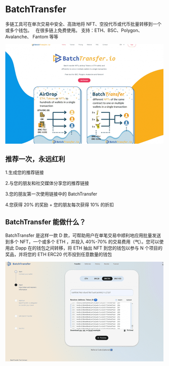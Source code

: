 # BatchTransfer

<p>多链工具可在单次交易中安全、高效地将 NFT、空投代币或代币批量转移到一个或多个钱包。 &nbsp;&nbsp;在很多链上免费使用。 支持：ETH、BSC、Polygon、Avalanche、&nbsp;Fantom 等等</p>

![ifdng](ifdng.png)

## 推荐一次，永远红利

1.生成您的推荐链接

2.与您的朋友和社交媒体分享您的推荐链接

3.您的朋友第一次使用链接中的 BatchTransfer

4.您获得 20% 的奖励 + 您的朋友每次获得 10% 的折扣

##  BatchTransfer 能做什么？

BatchTransfer 是这样一款 D 款，可帮助用户在单笔交易中顺利地应用批量发送到多个 NFT，一个或多个 ETH ，并投入 40%-70% 的交易费用（气）。您可以使用此 Dapp 在的钱包之间转移，将 ETH 抽出 NFT 到您的钱包以参与 N 个项目的奖品，并将您的 ETH ERC20 代币投到任意数量的钱包

![igfdn](igfdn.png)
